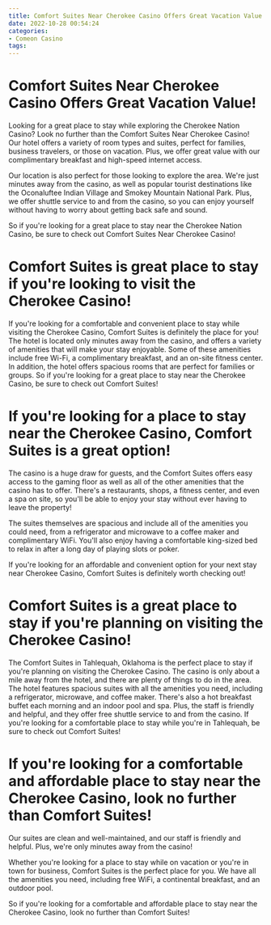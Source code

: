 ```yaml
---
title: Comfort Suites Near Cherokee Casino Offers Great Vacation Value!
date: 2022-10-28 00:54:24
categories:
- Comeon Casino
tags:
---
```



#  Comfort Suites Near Cherokee Casino Offers Great Vacation Value!

Looking for a great place to stay while exploring the Cherokee Nation Casino? Look no further than the Comfort Suites Near Cherokee Casino! Our hotel offers a variety of room types and suites, perfect for families, business travelers, or those on vacation. Plus, we offer great value with our complimentary breakfast and high-speed internet access.

Our location is also perfect for those looking to explore the area. We're just minutes away from the casino, as well as popular tourist destinations like the Oconaluftee Indian Village and Smokey Mountain National Park. Plus, we offer shuttle service to and from the casino, so you can enjoy yourself without having to worry about getting back safe and sound.

So if you're looking for a great place to stay near the Cherokee Nation Casino, be sure to check out Comfort Suites Near Cherokee Casino!

#  Comfort Suites is great place to stay if you're looking to visit the Cherokee Casino! 

If you're looking for a comfortable and convenient place to stay while visiting the Cherokee Casino, Comfort Suites is definitely the place for you! The hotel is located only minutes away from the casino, and offers a variety of amenities that will make your stay enjoyable. Some of these amenities include free Wi-Fi, a complimentary breakfast, and an on-site fitness center. In addition, the hotel offers spacious rooms that are perfect for families or groups. So if you're looking for a great place to stay near the Cherokee Casino, be sure to check out Comfort Suites!

#  If you're looking for a place to stay near the Cherokee Casino, Comfort Suites is a great option!

The casino is a huge draw for guests, and the Comfort Suites offers easy access to the gaming floor as well as all of the other amenities that the casino has to offer. There's a restaurants, shops, a fitness center, and even a spa on site, so you'll be able to enjoy your stay without ever having to leave the property!

The suites themselves are spacious and include all of the amenities you could need, from a refrigerator and microwave to a coffee maker and complimentary WiFi. You'll also enjoy having a comfortable king-sized bed to relax in after a long day of playing slots or poker.

If you're looking for an affordable and convenient option for your next stay near Cherokee Casino, Comfort Suites is definitely worth checking out!

#  Comfort Suites is a great place to stay if you're planning on visiting the Cherokee Casino! 

The Comfort Suites in Tahlequah, Oklahoma is the perfect place to stay if you're planning on visiting the Cherokee Casino. The casino is only about a mile away from the hotel, and there are plenty of things to do in the area. The hotel features spacious suites with all the amenities you need, including a refrigerator, microwave, and coffee maker. There's also a hot breakfast buffet each morning and an indoor pool and spa. Plus, the staff is friendly and helpful, and they offer free shuttle service to and from the casino. If you're looking for a comfortable place to stay while you're in Tahlequah, be sure to check out Comfort Suites!

#  If you're looking for a comfortable and affordable place to stay near the Cherokee Casino, look no further than Comfort Suites!

Our suites are clean and well-maintained, and our staff is friendly and helpful. Plus, we're only minutes away from the casino!

Whether you're looking for a place to stay while on vacation or you're in town for business, Comfort Suites is the perfect place for you. We have all the amenities you need, including free WiFi, a continental breakfast, and an outdoor pool.

So if you're looking for a comfortable and affordable place to stay near the Cherokee Casino, look no further than Comfort Suites!
